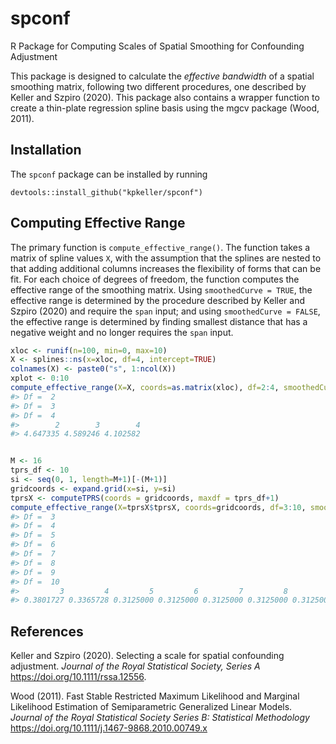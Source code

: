 
<!-- README.md is generated from README.Rmd. Please edit that file -->

# spconf

R Package for Computing Scales of Spatial Smoothing for Confounding
Adjustment

This package is designed to calculate the *effective bandwidth* of a
spatial smoothing matrix, following two different procedures, one
described by Keller and Szpiro (2020). This package also contains a
wrapper function to create a thin-plate regression spline basis using
the mgcv package (Wood, 2011).

## Installation

The `spconf` package can be installed by running

    devtools::install_github("kpkeller/spconf")

## Computing Effective Range

The primary function is `compute_effective_range()`. The function takes
a matrix of spline values `X`, with the assumption that the splines are
nested to that adding additional columns increases the flexibility of
forms that can be fit. For each choice of degrees of freedom, the
function computes the effective range of the smoothing matrix. Using
`smoothedCurve = TRUE`, the effective range is determined by the
procedure described by Keller and Szpiro (2020) and require the `span`
input; and using `smoothedCurve = FALSE`, the effective range is
determined by finding smallest distance that has a negative weight and
no longer requires the `span` input.

``` r
xloc <- runif(n=100, min=0, max=10)
X <- splines::ns(x=xloc, df=4, intercept=TRUE)
colnames(X) <- paste0("s", 1:ncol(X))
xplot <- 0:10
compute_effective_range(X=X, coords=as.matrix(xloc), df=2:4, smoothedCurve = TRUE, newd=xplot, namestem="s")
#> Df =  2 
#> Df =  3 
#> Df =  4
#>        2        3        4 
#> 4.647335 4.589246 4.102582
```

``` r

M <- 16
tprs_df <- 10
si <- seq(0, 1, length=M+1)[-(M+1)]
gridcoords <- expand.grid(x=si, y=si)
tprsX <- computeTPRS(coords = gridcoords, maxdf = tprs_df+1)
compute_effective_range(X=tprsX$tprsX, coords=gridcoords, df=3:10, smoothedCurve = FALSE, namestem="tprs")
#> Df =  3 
#> Df =  4 
#> Df =  5 
#> Df =  6 
#> Df =  7 
#> Df =  8 
#> Df =  9 
#> Df =  10
#>         3         4         5         6         7         8         9        10 
#> 0.3801727 0.3365728 0.3125000 0.3125000 0.3125000 0.3125000 0.3125000 0.3186887
```

## References

Keller and Szpiro (2020). Selecting a scale for spatial confounding
adjustment. *Journal of the Royal Statistical Society, Series A*
<https://doi.org/10.1111/rssa.12556>.

Wood (2011). Fast Stable Restricted Maximum Likelihood and Marginal
Likelihood Estimation of Semiparametric Generalized Linear Models.
*Journal of the Royal Statistical Society Series B: Statistical
Methodology* <https://doi.org/10.1111/j.1467-9868.2010.00749.x>
